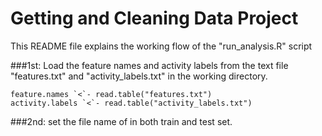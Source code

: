 Getting and Cleaning Data Project
=================================
This README file explains the working flow of the "run_analysis.R" script

###1st: Load the feature names and activity labels from the text file "features.txt" and "activity_labels.txt" in the working directory.
<pre><code>feature.names `<`- read.table("features.txt")
activity.labels `<`- read.table("activity_labels.txt")</code></pre>

###2nd: set the file name of in both train and test set.


